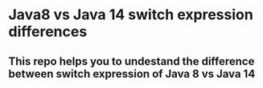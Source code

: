 # Java8 vs Java 14 switch expression differences
## This repo helps you to undestand the difference between switch expression of Java 8 vs Java 14
